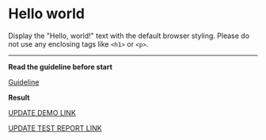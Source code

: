 # Hello world

Display the "Hello, world!" text with the default browser styling. Please do not 
use any enclosing tags like `<h1>` or `<p>`.
___

**Read the guideline before start**

[Guideline](https://mate-academy.github.io/layout_task-guideline/)

**Result**

[UPDATE DEMO LINK](https://ivansafiulin.github.io/layout_hello-world/) <br>

[UPDATE TEST REPORT LINK](https://github.com/ivansafiulin/layout_hello-world/blob/master/src/index.html)


